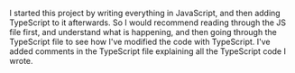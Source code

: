 I started this project by writing everything in JavaScript, and then adding TypeScript to it afterwards. So I would recommend reading through the JS file first, 
and understand what is happening, and then going through the TypeScript file to see how I've modified the code with TypeScript. I've added comments in the TypeScript 
file explaining all the TypeScript code I wrote.